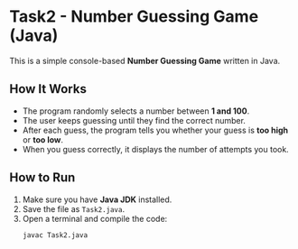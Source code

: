 # Task2 - Number Guessing Game (Java)

This is a simple console-based **Number Guessing Game** written in Java.

## How It Works
- The program randomly selects a number between **1 and 100**.
- The user keeps guessing until they find the correct number.
- After each guess, the program tells you whether your guess is **too high** or **too low**.
- When you guess correctly, it displays the number of attempts you took.

## How to Run
1. Make sure you have **Java JDK** installed.
2. Save the file as `Task2.java`.
3. Open a terminal and compile the code:
   ```bash
   javac Task2.java
